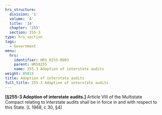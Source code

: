 ```yaml
---
hrs_structure:
  division: '1'
  volume: '4'
  title: '14'
  chapter: '255'
  section: 255-3
type: hrs_section
tags:
  - Government
menu:
  hrs:
    identifier: HRS_0255-0003
    parent: HRS0255
    name: 255-3 Adoption of interstate audits
weight: 85015
title: Adoption of interstate audits
full_title: 255-3 Adoption of interstate audits
---
```

**[§255-3 Adoption of interstate audits.]** Article VIII of the Multistate Compact relating to interstate audits shall be in force in and with respect to this State. [L 1968, c 30, §4]